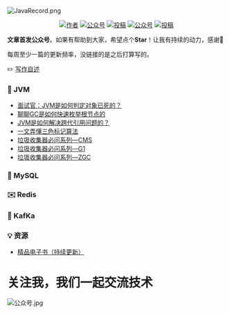 ![JavaRecord.png](https://mmbiz.qpic.cn/mmbiz_png/jC8rtGdWScPibyOvOuNiasKa7qicaZgo5DIJLydxQPEToPkgDoxQgm3WY0SuW5KUzRD7H6PAvyAxibTAoib226SEeLA/0?wx_fmt=png)
<p align="center">
  <a href="#"><img src="https://img.shields.io/badge/Author-BookSea-orange.svg" alt="作者"></a>
  <a href="#公众号"><img src="https://img.shields.io/badge/%E5%85%AC%E4%BC%97%E5%8F%B7-Java随想录-lightgrey.svg" alt="公众号"></a>
  <a href="https://blog.csdn.net/bookssea"><img src="https://img.shields.io/badge/csdn-CSDN-red.svg" alt="投稿"></a>
  <a href="https://juejin.cn/user/2837192913204935"><img src="https://img.shields.io/badge/juejin-掘金-blue.svg" alt="公众号"></a>
  <a href="https://www.cnblogs.com/booksea/"><img src="https://img.shields.io/badge/cnblogs-博客园-important.svg" alt="投稿"></a>
</p>


**文章首发公众号**。如果有帮助到大家，希望点个**Star**！让我有持续的动力，感谢🤝</br>

每周至少一篇的更新频率，没链接的是之后打算写的。

:pencil2:  [写作自述](/docs/md/写作自述.md)

###  :page_facing_up: JVM  ###

- [面试官：JVM是如何判定对象已死的？](https://mp.weixin.qq.com/s?__biz=Mzg4Nzc3NjkzOA==&mid=2247484050&idx=1&sn=c602bc071890ad70f56acc74618f42a6&chksm=cf847157f8f3f8410131e3d3f4586a115fec46cbd5a9419aa81efd76b1fb72c57d1d3557e808#rd)
- [聊聊GC是如何快速枚举根节点的](https://mp.weixin.qq.com/s?__biz=Mzg4Nzc3NjkzOA==&mid=2247484059&idx=1&sn=b0f615445c6549d08030baf87cbccf96&chksm=cf84715ef8f3f848a958f83c32900fae374f296699299395d01ce3519fd7430ea45ecec2c476#rd)
- [JVM是如何解决跨代引用问题的？](https://mp.weixin.qq.com/s?__biz=Mzg4Nzc3NjkzOA==&mid=2247484071&idx=1&sn=ab54a47fc650bc3bfff420d1b8b086db&chksm=cf847162f8f3f874a85f617e0c23b7b077659286a14345d5aa4b09c5e50b3c5f545eba9029e1#rd)
- [一文弄懂三色标记算法](https://mp.weixin.qq.com/s?__biz=Mzg4Nzc3NjkzOA==&mid=2247484079&idx=1&sn=7f584b390a565b1a3b0e4b72913c76ce&chksm=cf84716af8f3f87cd85a90cc722943a04acfca0f176611514125b41a7961f1ad202982aba636#rd)
- [垃圾收集器必问系列—CMS](https://mp.weixin.qq.com/s?__biz=Mzg4Nzc3NjkzOA==&mid=2247484088&idx=1&sn=ea20a3a9c2870dade04177c8ea074f44&chksm=cf84717df8f3f86bd1a0842db66f1f013394be77c3e31db9eb070cec9c8a36f462bd378e3ed3#rd)
- [垃圾收集器必问系列—G1](https://mp.weixin.qq.com/s?__biz=Mzg4Nzc3NjkzOA==&mid=2247484096&idx=1&sn=12c314b3f9433c4f7f15c17ee0e14df7&chksm=cf847105f8f3f813bc957e3f85d6e4a8bf157060d095e1a4fc20e98c20a96bb2ac73ca039482#rd)
- [垃圾收集器必问系列—ZGC](https://mp.weixin.qq.com/s?__biz=Mzg4Nzc3NjkzOA==&mid=2247484106&idx=1&sn=a31c010f0cf001d0091d684b78d909f0&chksm=cf84710ff8f3f8192b038a5099c6b3ce0de1822f1d0881ff20b0d38d9e7578a3ffcccf5970e1#rd)

###  :hammer: MySQL  ###

###  :envelope: Redis  ###

###  :date: KafKa  ###

###  :bulb: 资源  ###

- [精品电子书（持续更新）](/docs/md/PDF.md)

# 关注我，我们一起交流技术

  <a name="微信"></a>  <a name="公众号"></a>
![公众号.jpg](https://mmbiz.qpic.cn/mmbiz_jpg/jC8rtGdWScPibyOvOuNiasKa7qicaZgo5DIcDAickDKoU6KZUmLyibpnRc6ibzTxT9WAnkfPhFcq6iamGRo2ITZlPPczA/0?wx_fmt=jpeg)
